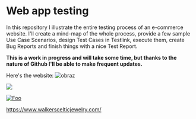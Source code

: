 # Web app testing
In this repository I illustrate the entire testing process of an e-commerce website. I'll create a mind-map of the whole process, provide a few sample Use Case Scenarios, design Test Cases in Testlink, execute them, create Bug Reports and finish things with a nice Test Report.

**This is a work in progress and will take some time, but thanks to the nature of Github I'll be able to make frequent updates.**

Here's the website:
![obraz](https://github.com/lech-dabrowski/Portfolio-Web-application/assets/112244024/c79a8625-159c-43d6-a6df-371cda1e4c80)

[<img src="http://www.google.com.au/images/nav_logo7.png">](http://google.com.au/)

[![Foo](http://www.google.com.au/images/nav_logo7.png)](http://google.com.au/)


https://www.walkerscelticjewelry.com/
